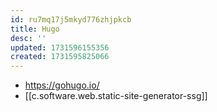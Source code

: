```yaml
---
id: ru7mq17j5mkyd776zhjpkcb
title: Hugo
desc: ''
updated: 1731596155356
created: 1731595825066
---
```


- https://gohugo.io/
- [[c.software.web.static-site-generator-ssg]]